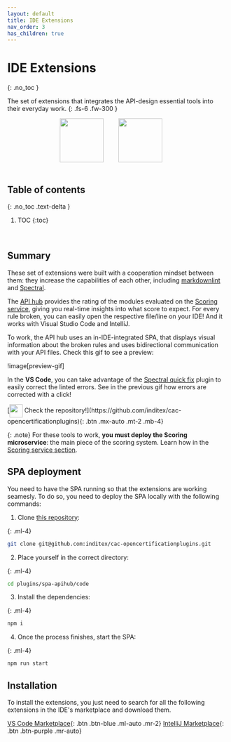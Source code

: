 ```yaml
---
layout: default
title: IDE Extensions
nav_order: 3
has_children: true
---
```


# IDE Extensions
{: .no_toc }

The set of extensions that integrates the API-design essential tools into their everyday work.
{: .fs-6 .fw-300 }

<div align="center">
    <img src="/ide-extensions/quick.svg" width="100px" style="margin-right: 30px">
    <img src="/ide-extensions/api-hub-logo.svg" width="100px" style="margin-right: 30px">
</div>

<br>

## Table of contents
{: .no_toc .text-delta }

1. TOC
{:toc}

<br>

## Summary

These set of extensions were built with a cooperation mindset between them: they increase the capabilities of each other, including [markdownlint](https://marketplace.visualstudio.com/items?itemName=DavidAnson.vscode-markdownlint) and [Spectral](https://marketplace.visualstudio.com/items?itemName=stoplight.spectral).

The [API hub](#api-hub) provides the rating of the modules evaluated on the [Scoring service](/scoring-system/microservice/), giving you real-time insights into what score to expect. For every rule broken, you can easily open the respective file/line on your IDE! And it works with Visual Studio Code and IntelliJ.

To work, the API hub uses an in-IDE-integrated SPA, that displays visual information about the broken rules and uses bidirectional communication with your API files. Check this gif to see a preview:

!image[preview-gif]

In the **VS Code**, you can take advantage of the [Spectral quick fix](#spectral-quick-fix) plugin to easily correct the linted errors. See in the previous gif how errors are corrected with a click!

<span class= "d-flex mt-5">
  [<img src="/scoring-system/github-logo-gradient.png" width="30px" style="vertical-align: middle;"> Check the repository!](https://github.com/inditex/cac-opencertificationplugins){: .btn .mx-auto  .mt-2 .mb-4}
</span>

{: .note}
For these tools to work, **you must deploy the Scoring microservice**: the main piece of the scoring system. Learn how in the [Scoring service section](/scoring-system/microservice/).

## SPA deployment

You need to have the SPA running so that the extensions are working seamesly. To do so, you need to deploy the SPA locally with the following commands:

1. Clone [this repository](https://github.com/InditexTech/api-scoring-ide-plugins):

{: .ml-4}
```bash
git clone git@github.com:inditex/cac-opencertificationplugins.git
```


2. Place yourself in the correct directory:

{: .ml-4}
```bash
cd plugins/spa-apihub/code
```


3. Install the dependencies:

{: .ml-4}
```bash
npm i
```


4. Once the process finishes, start the SPA:

{: .ml-4}
```bash
npm run start
```

## Installation

To install the extensions, you just need to search for all the following extensions in the IDE's marketplace and download them.

[VS Code Marketplace](https://marketplace.visualstudio.com/VSCode){: .btn .btn-blue .ml-auto .mr-2}
[IntelliJ Marketplace](https://plugins.jetbrains.com/){: .btn .btn-purple .mr-auto}

